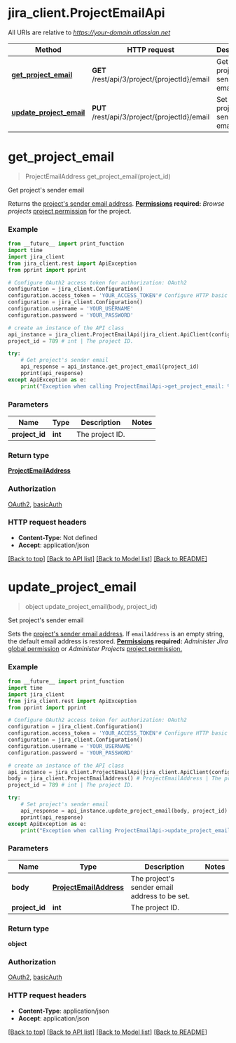 # jira_client.ProjectEmailApi

All URIs are relative to *https://your-domain.atlassian.net*

Method | HTTP request | Description
------------- | ------------- | -------------
[**get_project_email**](ProjectEmailApi.md#get_project_email) | **GET** /rest/api/3/project/{projectId}/email | Get project&#x27;s sender email
[**update_project_email**](ProjectEmailApi.md#update_project_email) | **PUT** /rest/api/3/project/{projectId}/email | Set project&#x27;s sender email

# **get_project_email**
> ProjectEmailAddress get_project_email(project_id)

Get project's sender email

Returns the [project's sender email address](https://confluence.atlassian.com/x/dolKLg).  **[Permissions](#permissions) required:** *Browse projects* [project permission](https://confluence.atlassian.com/x/yodKLg) for the project.

### Example
```python
from __future__ import print_function
import time
import jira_client
from jira_client.rest import ApiException
from pprint import pprint

# Configure OAuth2 access token for authorization: OAuth2
configuration = jira_client.Configuration()
configuration.access_token = 'YOUR_ACCESS_TOKEN'# Configure HTTP basic authorization: basicAuth
configuration = jira_client.Configuration()
configuration.username = 'YOUR_USERNAME'
configuration.password = 'YOUR_PASSWORD'

# create an instance of the API class
api_instance = jira_client.ProjectEmailApi(jira_client.ApiClient(configuration))
project_id = 789 # int | The project ID.

try:
    # Get project's sender email
    api_response = api_instance.get_project_email(project_id)
    pprint(api_response)
except ApiException as e:
    print("Exception when calling ProjectEmailApi->get_project_email: %s\n" % e)
```

### Parameters

Name | Type | Description  | Notes
------------- | ------------- | ------------- | -------------
 **project_id** | **int**| The project ID. | 

### Return type

[**ProjectEmailAddress**](ProjectEmailAddress.md)

### Authorization

[OAuth2](../README.md#OAuth2), [basicAuth](../README.md#basicAuth)

### HTTP request headers

 - **Content-Type**: Not defined
 - **Accept**: application/json

[[Back to top]](#) [[Back to API list]](../README.md#documentation-for-api-endpoints) [[Back to Model list]](../README.md#documentation-for-models) [[Back to README]](../README.md)

# **update_project_email**
> object update_project_email(body, project_id)

Set project's sender email

Sets the [project's sender email address](https://confluence.atlassian.com/x/dolKLg).  If `emailAddress` is an empty string, the default email address is restored.  **[Permissions](#permissions) required:** *Administer Jira* [global permission](https://confluence.atlassian.com/x/x4dKLg) or *Administer Projects* [project permission.](https://confluence.atlassian.com/x/yodKLg)

### Example
```python
from __future__ import print_function
import time
import jira_client
from jira_client.rest import ApiException
from pprint import pprint

# Configure OAuth2 access token for authorization: OAuth2
configuration = jira_client.Configuration()
configuration.access_token = 'YOUR_ACCESS_TOKEN'# Configure HTTP basic authorization: basicAuth
configuration = jira_client.Configuration()
configuration.username = 'YOUR_USERNAME'
configuration.password = 'YOUR_PASSWORD'

# create an instance of the API class
api_instance = jira_client.ProjectEmailApi(jira_client.ApiClient(configuration))
body = jira_client.ProjectEmailAddress() # ProjectEmailAddress | The project's sender email address to be set.
project_id = 789 # int | The project ID.

try:
    # Set project's sender email
    api_response = api_instance.update_project_email(body, project_id)
    pprint(api_response)
except ApiException as e:
    print("Exception when calling ProjectEmailApi->update_project_email: %s\n" % e)
```

### Parameters

Name | Type | Description  | Notes
------------- | ------------- | ------------- | -------------
 **body** | [**ProjectEmailAddress**](ProjectEmailAddress.md)| The project&#x27;s sender email address to be set. | 
 **project_id** | **int**| The project ID. | 

### Return type

**object**

### Authorization

[OAuth2](../README.md#OAuth2), [basicAuth](../README.md#basicAuth)

### HTTP request headers

 - **Content-Type**: application/json
 - **Accept**: application/json

[[Back to top]](#) [[Back to API list]](../README.md#documentation-for-api-endpoints) [[Back to Model list]](../README.md#documentation-for-models) [[Back to README]](../README.md)

